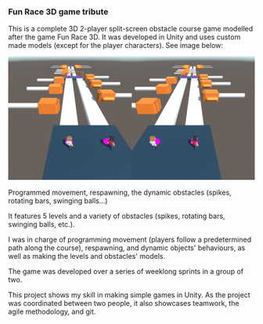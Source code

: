 ### Fun Race 3D game tribute

This is a complete 3D 2-player split-screen obstacle course game modelled after the game Fun Race 3D. It was developed in Unity and uses custom made models (except for the player characters). See image below:

![Fun Race 3D image](/assets/images/FunRace3D.png)

Programmed movement, respawning, the dynamic obstacles (spikes, rotating bars, swinging balls...)

It features 5 levels and a variety of obstacles (spikes, rotating bars, swinging balls, etc.).

I was in charge of programming movement (players follow a predetermined path along the course), respawning, and dynamic objects' behaviours, as well as making the levels and obstacles' models.

The game was developed over a series of weeklong sprints in a group of two. <!-- You can view the corresponding Trello board here: -->

This project shows my skill in making simple games in Unity. As the project was coordinated between two people, it also showcases teamwork, the agile methodology, and git.